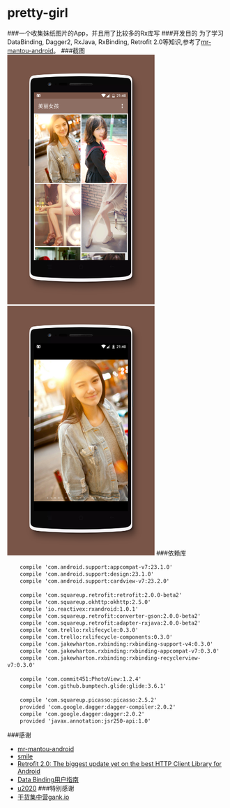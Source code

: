 # pretty-girl
###一个收集妹纸图片的App，并且用了比较多的Rx库写
###开发目的
为了学习DataBinding, Dagger2, RxJava, RxBinding, Retrofit 2.0等知识,参考了[mr-mantou-android](https://github.com/oxoooo/mr-mantou-android)。
###截图
<img src="/screenshots/enframe_2016-03-20-21-42-07.png" width="338" height="571">
<img src="/screenshots/enframe_2016-03-21-21-40-46.png" width="338" height="571">
###依赖库
```
    compile 'com.android.support:appcompat-v7:23.1.0'
    compile 'com.android.support:design:23.1.0'
    compile 'com.android.support:cardview-v7:23.2.0'

    compile 'com.squareup.retrofit:retrofit:2.0.0-beta2'
    compile 'com.squareup.okhttp:okhttp:2.5.0'
    compile 'io.reactivex:rxandroid:1.0.1'
    compile 'com.squareup.retrofit:converter-gson:2.0.0-beta2'
    compile 'com.squareup.retrofit:adapter-rxjava:2.0.0-beta2'
    compile 'com.trello:rxlifecycle:0.3.0'
    compile 'com.trello:rxlifecycle-components:0.3.0'
    compile 'com.jakewharton.rxbinding:rxbinding-support-v4:0.3.0'
    compile 'com.jakewharton.rxbinding:rxbinding-appcompat-v7:0.3.0'
    compile 'com.jakewharton.rxbinding:rxbinding-recyclerview-v7:0.3.0'

    compile 'com.commit451:PhotoView:1.2.4'
    compile 'com.github.bumptech.glide:glide:3.6.1'

    compile 'com.squareup.picasso:picasso:2.5.2'
    provided 'com.google.dagger:dagger-compiler:2.0.2'
    compile 'com.google.dagger:dagger:2.0.2'
    provided 'javax.annotation:jsr250-api:1.0'
```
###感谢
* [mr-mantou-android](https://github.com/oxoooo/mr-mantou-android)
* [smile](https://github.com/Assassinss/smile)
* [Retrofit 2.0: The biggest update yet on the best HTTP Client Library for Android](http://inthecheesefactory.com/blog/retrofit-2.0/en)
* [Data Binding用户指南](http://www.jianshu.com/p/b1df61a4df77)
* [u2020](https://github.com/JakeWharton/u2020)
###特别感谢
* [干货集中营gank.io](http://gank.io/)


